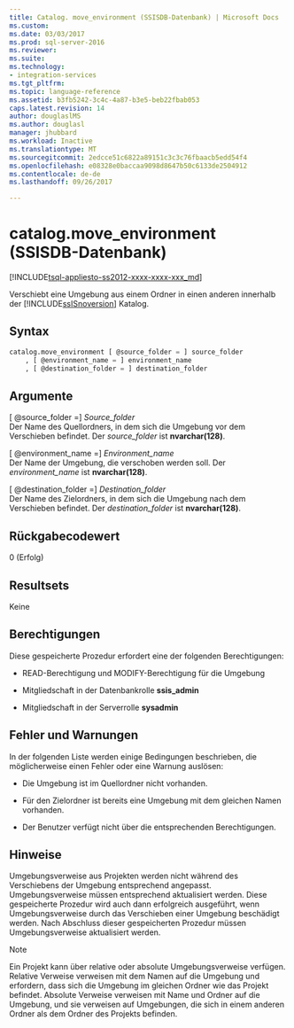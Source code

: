 ```yaml
---
title: Catalog. move_environment (SSISDB-Datenbank) | Microsoft Docs
ms.custom: 
ms.date: 03/03/2017
ms.prod: sql-server-2016
ms.reviewer: 
ms.suite: 
ms.technology:
- integration-services
ms.tgt_pltfrm: 
ms.topic: language-reference
ms.assetid: b3fb5242-3c4c-4a87-b3e5-beb22fbab053
caps.latest.revision: 14
author: douglaslMS
ms.author: douglasl
manager: jhubbard
ms.workload: Inactive
ms.translationtype: MT
ms.sourcegitcommit: 2edcce51c6822a89151c3c3c76fbaacb5edd54f4
ms.openlocfilehash: e08328e0baccaa9098d8647b50c6133de2504912
ms.contentlocale: de-de
ms.lasthandoff: 09/26/2017

---
```

# <a name="catalogmoveenvironment-ssisdb-database"></a>catalog.move_environment (SSISDB-Datenbank)
[!INCLUDE[tsql-appliesto-ss2012-xxxx-xxxx-xxx_md](../../includes/tsql-appliesto-ss2012-xxxx-xxxx-xxx-md.md)]

  Verschiebt eine Umgebung aus einem Ordner in einen anderen innerhalb der [!INCLUDE[ssISnoversion](../../includes/ssisnoversion-md.md)] Katalog.  
  
## <a name="syntax"></a>Syntax  
  
```sql  
catalog.move_environment [ @source_folder = ] source_folder  
    , [ @environment_name = ] environment_name  
    , [ @destination_folder = ] destination_folder  
```  
  
## <a name="arguments"></a>Argumente  
 [ @source_folder =] *Source_folder*  
 Der Name des Quellordners, in dem sich die Umgebung vor dem Verschieben befindet. Der *source_folder* ist **nvarchar(128)**.  
  
 [ @environment_name =] *Environment_name*  
 Der Name der Umgebung, die verschoben werden soll. Der *environment_name* ist **nvarchar(128)**.  
  
 [ @destination_folder =] *Destination_folder*  
 Der Name des Zielordners, in dem sich die Umgebung nach dem Verschieben befindet. Der *destination_folder* ist **nvarchar(128)**.  
  
## <a name="return-code-value"></a>Rückgabecodewert  
 0 (Erfolg)  
  
## <a name="result-sets"></a>Resultsets  
 Keine  
  
## <a name="permissions"></a>Berechtigungen  
 Diese gespeicherte Prozedur erfordert eine der folgenden Berechtigungen:  
  
-   READ-Berechtigung und MODIFY-Berechtigung für die Umgebung  
  
-   Mitgliedschaft in der Datenbankrolle **ssis_admin**  
  
-   Mitgliedschaft in der Serverrolle **sysadmin**  
  
## <a name="errors-and-warnings"></a>Fehler und Warnungen  
 In der folgenden Liste werden einige Bedingungen beschrieben, die möglicherweise einen Fehler oder eine Warnung auslösen:  
  
-   Die Umgebung ist im Quellordner nicht vorhanden.  
  
-   Für den Zielordner ist bereits eine Umgebung mit dem gleichen Namen vorhanden.  
  
-   Der Benutzer verfügt nicht über die entsprechenden Berechtigungen.  
  
## <a name="remarks"></a>Hinweise  
 Umgebungsverweise aus Projekten werden nicht während des Verschiebens der Umgebung entsprechend angepasst. Umgebungsverweise müssen entsprechend aktualisiert werden. Diese gespeicherte Prozedur wird auch dann erfolgreich ausgeführt, wenn Umgebungsverweise durch das Verschieben einer Umgebung beschädigt werden. Nach Abschluss dieser gespeicherten Prozedur müssen Umgebungsverweise aktualisiert werden.  
  
> [!NOTE]  
>  Ein Projekt kann über relative oder absolute Umgebungsverweise verfügen. Relative Verweise verweisen mit dem Namen auf die Umgebung und erfordern, dass sich die Umgebung im gleichen Ordner wie das Projekt befindet. Absolute Verweise verweisen mit Name und Ordner auf die Umgebung, und sie verweisen auf Umgebungen, die sich in einem anderen Ordner als dem Ordner des Projekts befinden.  
  
  

